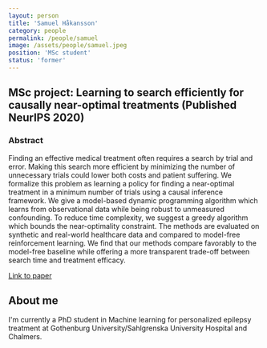 ```yaml
---
layout: person
title: 'Samuel Håkansson'
category: people
permalink: /people/samuel
image: /assets/people/samuel.jpeg
position: 'MSc student'
status: 'former'
---
```


## MSc project: Learning to search efficiently for causally near-optimal treatments (Published NeurIPS 2020) ##

### Abstract ###

Finding an effective medical treatment often requires a search by trial and error. Making this search more efficient by minimizing the number of unnecessary trials could lower both costs and patient suffering. We formalize this problem as learning a policy for finding a near-optimal treatment in a minimum number of trials using a causal inference framework. We give a model-based dynamic programming algorithm which learns from observational data while being robust to unmeasured confounding. To reduce time complexity, we suggest a greedy algorithm which bounds the near-optimality constraint. The methods are evaluated on synthetic and real-world healthcare data and compared to model-free reinforcement learning. We find that our methods compare favorably to the model-free baseline while offering a more transparent trade-off between search time and treatment efficacy.

[Link to paper](https://proceedings.neurips.cc/paper/2020/hash/0e900ad84f63618452210ab8baae0218-Abstract.html)

## About me ## 
I'm currently a PhD student in Machine learning for personalized epilepsy treatment at Gothenburg University/Sahlgrenska University Hospital and Chalmers.
